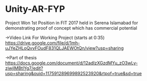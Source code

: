 # Unity-AR-FYP
Project Won 1st Position in FIT 2017 held in Serena Islamabad for demonstrating proof of concept which has commercial potential

->Video Link For Working Project (starts at 0:35)
https://drive.google.com/file/d/1mh-uJYeZHLoQvvFOudF831QLJAEWOtQn/view?usp=sharing

->Part of thesis
https://docs.google.com/document/d/12adIzXGzdMYu_zO3wLy-zjwjlMBtIYg7/edit?usp=sharing&ouid=117591289699892523920&rtpof=true&sd=true
